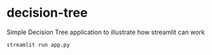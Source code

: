 # decision-tree

Simple Decision Tree application to illustrate how streamlit can work

```py
streamlit run app.py
```